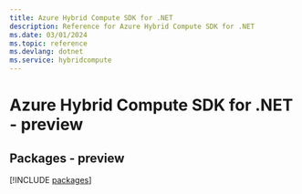 ```yaml
---
title: Azure Hybrid Compute SDK for .NET
description: Reference for Azure Hybrid Compute SDK for .NET
ms.date: 03/01/2024
ms.topic: reference
ms.devlang: dotnet
ms.service: hybridcompute
---
```

# Azure Hybrid Compute SDK for .NET - preview
## Packages - preview
[!INCLUDE [packages](hybrid-compute-index.md)]